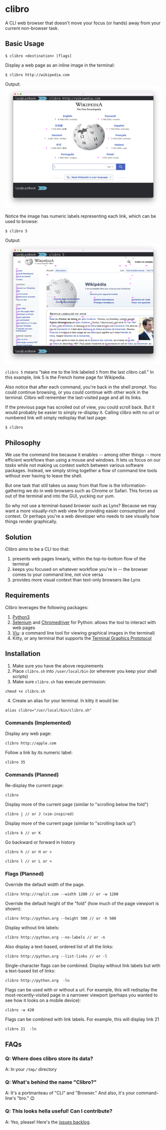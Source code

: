 # clibro
A CLI web browser that doesn't move your focus (or hands) away from your current non-browser task.

## Basic Usage

```
$ clibro <destination> [flags]
```

Display a web page as an inline image in the terminal:

```
$ clibro http://wikipedia.com
```
Output:
![Screenshot of a clibro page by URL](/screenshots/clibro-by-url.png)

Notice the image has numeric labels representing each link, which can be used to browse:

```
$ clibro 5
```
Output:
![Screenshot of a clibro page by label](/screenshots/clibro-by-label.png)

`clibro 5` means "take me to the link labeled `5` from the last clibro call." In this example, link 5 is the French home page for Wikipedia.

Also notice that after each command, you're back in the shell prompt. You could continue browsing, or you could continue with other work in the terminal. Clibro will remember the last-visited page and all its links.

If the previous page has scrolled out of view, you could scroll back. But it would probably be easier to simply re-display it. Calling clibro with no url or numbered link will simply redisplay that last page:

```
$ clibro
```

## Philosophy

We use the command line because it enables -- among other things -- more efficient workflows than using a mouse and windows. It lets us focus on our *tasks* while not making us context switch between various software packages. Instead, we simply string together a flow of command line tools without ever having to leave the shell.

But one task that still takes us away from that flow is the information-gathering we do in web browsers such as Chrome or Safari. This forces us out of the terminal and into the GUI, yucking our yum.

So why not use a terminal-based browser such as Lynx? Because we may want a more visually-rich web view for providing easier consumption and context. Or perhaps you're a web developer who needs to see visually how things render graphically.

## Solution

Clibro aims to be a CLI too that:

1. presents web pages linearly, within the top-to-bottom flow of the terminal
2. keeps you focused on whatever workflow you're in -- the browser comes to your command line, not vice versa
3. provides more visual context than text-only browsers like Lynx

## Requirements

Clibro leverages the following packages:

1. [Python3](https://www.python.org/downloads/)
2. [Selenium](https://selenium-python.readthedocs.io/installation.html) and [Chromedriver](https://chromedriver.chromium.org/getting-started) for Python: allows the tool to interact with web pages
3. [Viu](https://github.com/atanunq/viu): a command line tool for viewing graphical images in the terminal)
4. Kitty, or any terminal that supports the [Terminal Graphics Prototocol](https://sw.kovidgoyal.net/kitty/graphics-protocol/)

## Installation

1. Make sure you have the above requirements
2. Place `clibro.sh` into `/user/local/bin` (or wherever you keep your shell scripts)
3. Make sure `clibro.sh` has execute permission:
```
chmod +x clibro.sh
```
4. Create an alias for your terminal. In kitty it would be:
```
alias clibro="/usr/local/bin/clibro.sh"
```

### Commands (Implemented)

Display any web page:
```
clibro http://apple.com
```

Follow a link by its numeric label:
```
clibro 35
```

### Commands (Planned)

Re-display the current page:
```
clibro
```

Display more of the current page (similar to "scrolling below the fold")
```
clibro j // or J (vim-inspired)
```

Display more of the current page (similar to "scrolling back up")
```
clibro k // or K
```

Go backward or forward in history
```
clibro h // or H or >
```
```
clibro l // or L or <
```

### Flags (Planned)

Override the default width of the page.
```
clibro http://replit.com --width 1200 // or -w 1200
```

Override the default height of the "fold" (how much of the page viewport is shown):
```
clibro http://python.org --height 500 // or -h 500
```

Display without link labels:
```
clibro http://python.org --no-labels // or -n
```

Also display a text-based, ordered list of all the links:
```
clibro http://python.org --list-links // or -l
```

Single-character flags can be combined. Display without link labels but with a text-based list of links:
```
clibro http://python.org  -ln
```

Flags can be used with or without a url. For example, this will redisplay the most-recently-visited page in a narrower viewport (perhaps you wanted to see how it looks on a mobile device):
```
clibro -w 420
```

Flags can be combined with link labels. For example, this will display link 21 
```
clibro 21  -ln
```

## FAQs

### Q: Where does clibro store its data?
A: In your `/tmp/` directory

### Q: What's behind the name "Clibro?"
A: It's a portmanteau of "CLI" and "Browser." And also, it's your command-line's "bro." 😉

### Q: This looks hella useful! Can I contribute?
A: Yes, please! Here's the [issues backlog](https://github.com/oaklandgit/clibro/issues).
